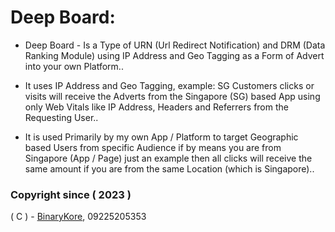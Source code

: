# Deep Board:

* Deep Board - Is a Type of URN (Url Redirect Notification) and DRM (Data Ranking Module) using IP Address and Geo Tagging as a Form of Advert into your own Platform..

* It uses IP Address and Geo Tagging, example: SG Customers clicks or visits will receive the Adverts from the Singapore (SG) based App using only Web Vitals like IP Address, Headers and Referrers from the Requesting User..

* It is used Primarily by my own App / Platform to target Geographic based Users from specific Audience if by means you are from Singapore (App / Page) just an example then all clicks will receive the same amount if you are from the same Location (which is Singapore)..


### Copyright since ( 2023 )
( C ) - [BinaryKore](https://github.com/binarykore), 09225205353